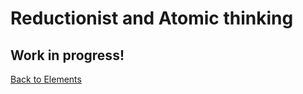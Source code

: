 # Reductionist and Atomic thinking

## Work in progress!

[Back to Elements](README.md#reductionist-atomic-thinking)